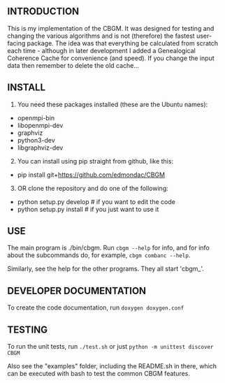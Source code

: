 INTRODUCTION
------------
This is my implementation of the CBGM. It was designed for testing and changing the 
various algorithms and is not (therefore) the fastest user-facing package. The idea
was that everything be calculated from scratch each time - although in later development
I added a Genealogical Coherence Cache for convenience (and speed). If you change the
input data then remember to delete the old cache...

INSTALL
-------
1. You need these packages installed (these are the Ubuntu names):
 - openmpi-bin
 - libopenmpi-dev
 - graphviz
 - python3-dev
 - libgraphviz-dev
2. You can install using pip straight from github, like this:
 - pip install git+https://github.com/edmondac/CBGM
3. OR clone the repository and do one of the following:
 - python setup.py develop  # if you want to edit the code
 - python setup.py install  # if you just want to use it 

USE
---
The main program is ./bin/cbgm.
Run `cbgm --help` for info, and for info about the subcommands do, for example,
`cbgm combanc --help`.

Similarly, see the help for the other programs. They all start 'cbgm_'.

DEVELOPER DOCUMENTATION
---
To create the code documentation, run `doxygen doxygen.conf`

TESTING
---
To run the unit tests, run `./test.sh` or just `python -m unittest discover CBGM`

Also see the "examples" folder, including the README.sh in there, which can be executed
with bash to test the common CBGM features.

